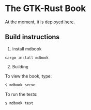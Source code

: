 # The GTK-Rust Book

At the moment, it is deployed [here](https://hofer-julian.pages.gitlab.gnome.org/gtk-rs-book).


## Build instructions

1. Install mdbook

```
cargo install mdbook
```

2. Building

To view the book, type:

```bash
$ mdbook serve
```


To run the tests:

```bash
$ mdbook test
```
